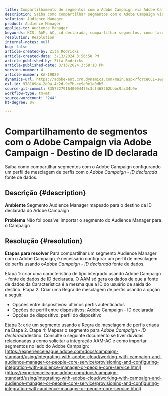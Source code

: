 ```yaml
---
title: Compartilhamento de segmentos com o Adobe Campaign via Adobe Campaign - Destino de ID declarada
description: Saiba como compartilhar segmentos com o Adobe Campaign via Adobe Campaign - destino de ID declarada
solution: Audience Manager
product: Audience Manager
applies-to: Audience Manager
keywords: KCS, AAM, AC, id declarada, compartilhar segmentos, como fazer, Adobe Audience Manager, Adobe Campaign, destino de ID declarada
resolution: Resolution
internal-notes: null
bug: false
article-created-by: Zita Rodricks
article-created-date: 3/13/2024 3:56:58 PM
article-published-by: Zita Rodricks
article-published-date: 3/13/2024 3:58:10 PM
version-number: 4
article-number: KA-19029
dynamics-url: https://adobe-ent.crm.dynamics.com/main.aspx?forceUCI=1&pagetype=entityrecord&etn=knowledgearticle&id=fc071c51-52e1-ee11-904d-6045bd0065b6
exl-id: 978109d4-2d9a-4c2d-9e7b-ce9e0e1a0db5
source-git-commit: 835732791640004475c3cf468262bbbc9ac34b9e
workflow-type: tm+mt
source-wordcount: '244'
ht-degree: 0%

---
```


# Compartilhamento de segmentos com o Adobe Campaign via Adobe Campaign - Destino de ID declarada


Saiba como compartilhar segmentos com o Adobe Campaign configurando um perfil de mesclagem de perfis com o *Adobe Campaign - ID declarada* fonte de dados.

## Descrição {#description}


<b>Ambiente</b>
Segmento Audience Manager mapeado para o destino da ID declarada do Adobe Campaign

<b>Problema</b>
Não foi possível importar o segmento do Audience Manager para o Campaign


## Resolução {#resolution}


<b>Etapas para resolver</b>
Para compartilhar um segmento Audience Manager com o Adobe Campaign, é necessário configurar um perfil de mesclagem de perfis usando o*Adobe Campaign - ID declarada* fonte de dados.

Etapa 1: criar uma característica de tipo integrado usando Adobe Campaign - fonte de dados de ID declarada.
O AAM só gera os dados de que a fonte de dados da Característica é a mesma que a ID do usuário de saída do destino.
Etapa 2: Criar uma Regra de mesclagem de perfis usando a opção a seguir.

- Opções entre dispositivos: últimos perfis autenticados
- Opções de perfil entre dispositivos: Adobe Campaign - ID declarada
- Opções de dispositivo: perfil do dispositivo


Etapa 3: crie um segmento usando a Regra de mesclagem de perfis criada na Etapa 2.
Etapa 4: Mapear o segmento para *Adobe Campaign - ID declarada*destino.
Consulte o seguinte documento se tiver dúvidas relacionadas a como solicitar a integração AAM-AC e como importar segmentos no lado do Adobe Campaign: [https://experienceleague.adobe.com/docs/campaign-standard/using/integrating-with-adobe-cloud/working-with-campaign-and-audience-manager-or-people-core-service/provisioning-and-configuring-integration-with-audience-manager-or-people-core-service.html](https://experienceleague.adobe.com/docs/campaign-standard/using/integrating-with-adobe-cloud/working-with-campaign-and-audience-manager-or-people-core-service/provisioning-and-configuring-integration-with-audience-manager-or-people-core-service.html)
